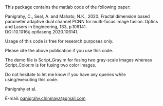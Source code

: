 This package contains the matlab code of the following paper:

Panigrahy, C., Seal, A. and Mahato, N.K., 2020. Fractal dimension based parameter adaptive dual channel PCNN for multi-focus image fusion. Optics and Lasers in Engineering, 133, p.106141. DOI:10.1016/j.optlaseng.2020.106141. 

Usage of this code is free for research purposes only.

Please cite the above publication if you use this code.

The demo file is Script_Gray.m for fusing two gray-scale images whereas Script_Color.m is for fusing two color images. 

Do not hesitate to let me know if you have any queries while using/executing this code.

Panigrahy et al.

E-mail: panigrahy.chinmaya@gmail.com
